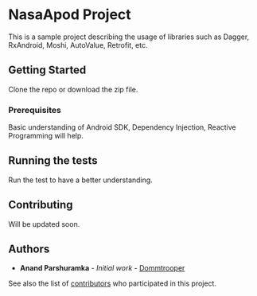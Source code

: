 # NasaApod Project

This is a sample project describing the usage of libraries such as Dagger, RxAndroid, Moshi, AutoValue, Retrofit, etc.

## Getting Started

Clone the repo or download the zip file.

### Prerequisites

Basic understanding of Android SDK, Dependency Injection, Reactive Programming will help.

## Running the tests

Run the test to have a better understanding.

## Contributing

Will be updated soon.

## Authors

* **Anand Parshuramka** - *Initial work* - [Dommtrooper](https://github.com/doomtrooper)

See also the list of [contributors](https://github.com/doomtrooper/DaggerRxAndroidAutovalueMoshiRetrofitMvpTestingExample/contributors) who participated in this project.

